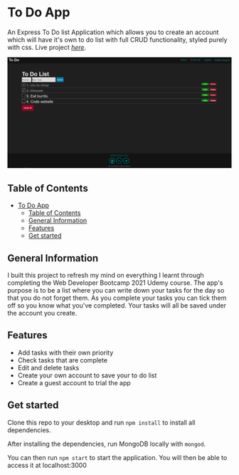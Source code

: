 # To Do App

An Express To Do list Application which allows you to create an account which will have it's own to do list with full CRUD functionality, styled purely with css. Live project [_here_](https://to-do-app-willswats.herokuapp.com/).

![to-do-app-img](./public/imgs/to-do-app.png)

## Table of Contents

- [To Do App](#to-do-app)
  - [Table of Contents](#table-of-contents)
  - [General Information](#general-information)
  - [Features](#features)
  - [Get started](#get-started)

## General Information

I built this project to refresh my mind on everything I learnt through completing the Web Developer Bootcamp 2021 Udemy course. The app's purpose is to be a list where you can write down your tasks for the day so that you do not forget them. As you complete your tasks you can tick them off so you know what you've completed. Your tasks will all be saved under the account you create.

## Features

- Add tasks with their own priority
- Check tasks that are complete
- Edit and delete tasks
- Create your own account to save your to do list
- Create a guest account to trial the app

## Get started

Clone this repo to your desktop and run ```npm install``` to install all dependencies.

After installing the dependencies, run MongoDB locally with `mongod`.

You can then run ```npm start``` to start the application. You will then be able to access it at localhost:3000
